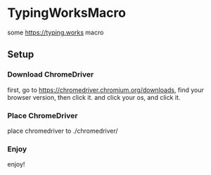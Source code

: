 # TypingWorksMacro

some https://typing.works macro

## Setup

### Download ChromeDriver

first, go to https://chromedriver.chromium.org/downloads,
find your browser version, then click it. and click your os,
and click it.

### Place ChromeDriver
place chromedriver to ./chromedriver/

### Enjoy
enjoy!